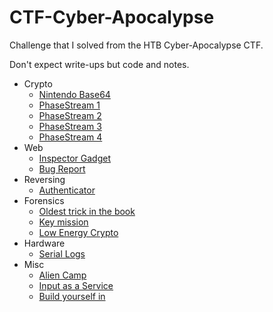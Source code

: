 # CTF-Cyber-Apocalypse

Challenge that I solved from the HTB Cyber-Apocalypse CTF.

Don't expect write-ups but code and notes.

* Crypto
  * [Nintendo Base64](crypto/NintendoBase64)
  * [PhaseStream 1](crypto/PhaseStream1)
  * [PhaseStream 2](crypto/PhaseStream2)
  * [PhaseStream 3](crypto/PhaseStream3)
  * [PhaseStream 4](crypto/PhaseStream4)
* Web
  * [Inspector Gadget](web/InspectorGadget.txt)
  * [Bug Report](web/BugReport.txt)
* Reversing
  * [Authenticator](reversing/authenticator)
* Forensics
  * [Oldest trick in the book](forensics/OldestTrickInTheBook)
  * [Key mission](forensics/KeyMission)
  * [Low Energy Crypto](forensics/LowEnergyCrypto)
* Hardware
  * [Serial Logs](hardware/SerialLogs)
* Misc
  * [Alien Camp](misc/AlienCamp)
  * [Input as a Service](misc/InputAsAService)
  * [Build yourself in](misc/BuildYourselfIn)



